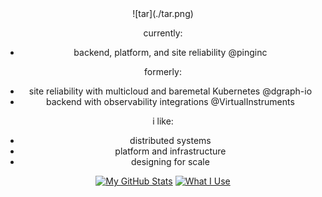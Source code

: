 <center>
![tar](./tar.png)

currently:
- backend, platform, and site reliability @pinginc

formerly:
- site reliability with multicloud and baremetal Kubernetes @dgraph-io
- backend with observability integrations @VirtualInstruments
  
i like:
- distributed systems
- platform and infrastructure
- designing for scale

[![My GitHub Stats](https://github-readme-stats.vercel.app/api?username=roshbhatia&count_private=true&hide=stars,contribs&hide_rank=true&include_all_commits=true)](https://github.com/anuraghazra/github-readme-stats) [![What I Use](https://github-readme-stats.vercel.app/api/top-langs/?username=roshbhatia&hide_progress=true)](https://github.com/anuraghazra/github-readme-stats)
</center>
